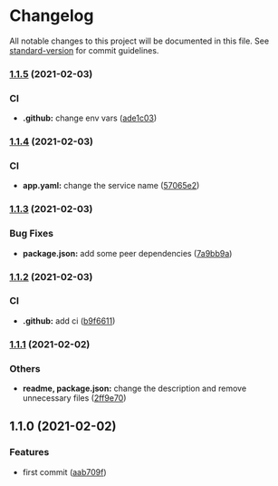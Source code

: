 # Changelog

All notable changes to this project will be documented in this file. See [standard-version](https://github.com/conventional-changelog/standard-version) for commit guidelines.

### [1.1.5](https://github.com/brucegroverlee/moregooder-backend/compare/v1.1.4...v1.1.5) (2021-02-03)


### CI

* **.github:** change env vars ([ade1c03](https://github.com/brucegroverlee/moregooder-backend/commit/ade1c0344d49f8d6c32ad471da1efc52aaf367a5))

### [1.1.4](https://github.com/brucegroverlee/moregooder-backend/compare/v1.1.3...v1.1.4) (2021-02-03)


### CI

* **app.yaml:** change the service name ([57065e2](https://github.com/brucegroverlee/moregooder-backend/commit/57065e21d15b085dc15de47501c7fc5ff354bca3))

### [1.1.3](https://github.com/brucegroverlee/moregooder-backend/compare/v1.1.2...v1.1.3) (2021-02-03)


### Bug Fixes

* **package.json:** add some peer dependencies ([7a9bb9a](https://github.com/brucegroverlee/moregooder-backend/commit/7a9bb9a729c4c3899e807b3d83ebd60855d6bf19))

### [1.1.2](https://github.com/brucegroverlee/moregooder-backend/compare/v1.1.1...v1.1.2) (2021-02-03)


### CI

* **.github:** add ci ([b9f6611](https://github.com/brucegroverlee/moregooder-backend/commit/b9f66110f0af3f4e77c88ff7fe33c6971fd6610d))

### [1.1.1](https://github.com/brucegroverlee/moregooder-backend/compare/v1.1.0...v1.1.1) (2021-02-02)


### Others

* **readme, package.json:** change the description and remove unnecessary files ([2ff9e70](https://github.com/brucegroverlee/moregooder-backend/commit/2ff9e70a82d9d76ab0fd37890076fb69465cb105))

## 1.1.0 (2021-02-02)


### Features

* first commit ([aab709f](https://github.com/brucegroverlee/moregooder-backend/commit/aab709fffd5c502b7aa9a84a006eb1a4622dfd22))
